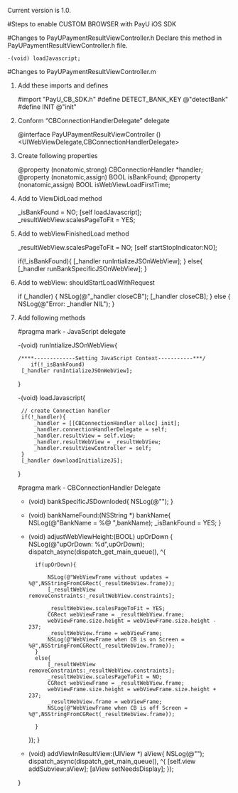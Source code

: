 Current version is 1.0.

#Steps to enable CUSTOM BROWSER with PayU iOS SDK

#Changes to PayUPaymentResultViewController.h
Declare this method in PayUPaymentResultViewController.h file.

    -(void) loadJavascript;

#Changes to PayUPaymentResultViewController.m
1) Add these imports and defines

	#import "PayU_CB_SDK.h"
	#define DETECT_BANK_KEY @"detectBank"
	#define INIT  @"init"

2) Conform “CBConnectionHandlerDelegate”  delegate
	
	@interface PayUPaymentResultViewController () <UIWebViewDelegate,CBConnectionHandlerDelegate>

3) Create following properties

    @property (nonatomic,strong) CBConnectionHandler *handler;
    @property (nonatomic,assign) BOOL isBankFound;
    @property (nonatomic,assign) BOOL isWebViewLoadFirstTime;

4) Add to ViewDidLoad method

    _isBankFound = NO;
    [self loadJavascript];
    _resultWebView.scalesPageToFit = YES;

5) Add to webViewFinishedLoad method
    
    _resultWebView.scalesPageToFit = NO;
    [self startStopIndicator:NO];
    
    if(!_isBankFound){
        [_handler runIntializeJSOnWebView];
    }
    else{
        [_handler runBankSpecificJSOnWebView];
    }

6) Add to webView: shouldStartLoadWithRequest
    
    if (_handler) {
            NSLog(@"_handler closeCB");
            [_handler closeCB];
        } else {
            NSLog(@"Error: _handler NIL");
        }

7) Add following methods

    #pragma mark - JavaScript delegate
    
    -(void) runIntializeJSOnWebView{
     
       /****-------------Setting JavaScript Context-----------***/
           if(!_isBankFound)
        [_handler runIntializeJSOnWebView];   
    }
    
    -(void) loadJavascript{
        
        // create Connection handler
        if(!_handler){
            _handler = [[CBConnectionHandler alloc] init];
            _handler.connectionHandlerDelegate = self;
            _handler.resultView = self.view;
            _handler.resultWebView = _resultWebView;
            _handler.resultViewController = self;
        }
        [_handler downloadInitializeJS];
    }
    
    #pragma mark - CBConnectionHandler Delegate
    
    - (void) bankSpecificJSDownloded{
        NSLog(@"");
    }
    
    - (void) bankNameFound:(NSString *) bankName{
        NSLog(@"BankName = %@ ",bankName);
        _isBankFound = YES;
    }
    
    - (void) adjustWebViewHeight:(BOOL) upOrDown
    {
        NSLog(@"upOrDown: %d",upOrDown);
        dispatch_async(dispatch_get_main_queue(), ^{
            
            if(upOrDown){
                
                NSLog(@"WebViewFrame without updates = %@",NSStringFromCGRect(_resultWebView.frame));
                [_resultWebView removeConstraints:_resultWebView.constraints];
    
                _resultWebView.scalesPageToFit = YES;
                CGRect webViewFrame = _resultWebView.frame;
                webViewFrame.size.height = webViewFrame.size.height - 237;
                _resultWebView.frame = webViewFrame;
                NSLog(@"WebViewFrame when CB is on Screen = %@",NSStringFromCGRect(_resultWebView.frame));
            }
            else{
                [_resultWebView removeConstraints:_resultWebView.constraints];
                _resultWebView.scalesPageToFit = NO;
                CGRect webViewFrame = _resultWebView.frame;
                webViewFrame.size.height = webViewFrame.size.height + 237;
                _resultWebView.frame = webViewFrame;
                NSLog(@"WebViewFrame when CB is off Screen = %@",NSStringFromCGRect(_resultWebView.frame));
    
            }
        });
    }
    
    - (void) addViewInResultView:(UIView *) aView{
        NSLog(@"");
        dispatch_async(dispatch_get_main_queue(), ^{
            [self.view addSubview:aView];
            [aView setNeedsDisplay];
        });
    
    }
